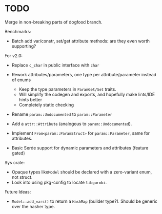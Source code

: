 # TODO

Merge in non-breaking parts of dogfood branch.

Benchmarks:

- Batch add var/constr, set/get attribute methods: are they even worth supporting?

For v2.0:

- Replace `c_char` in public interface with `char`
- Rework attributes/parameters, one type per attribute/parameter instead of enums
  - Keep the type parameters in `ParamGet/Set` traits.
  - Will simplify the codegen and exports, and hopefully make lints/IDE hints better
  - Completely static checking

- Rename `param::Undocumented` to `param::Parameter`
- Add a `attr::Attribute` (analogous to `param::Undocumented`).
- Implement `From<param::ParamStruct>` for `param::Parameter`, same for attributes.
- Basic Serde support for dynamic parameters and attributes (feature gated)

Sys crate:

- Opaque types like`Model` should be declared with a zero-variant enum, not struct.
- Look into using pkg-config to locate `libgurobi`.

Future Ideas:

- `Model::add_vars()` to return a `HashMap` (builder type?). Should be generic over the hasher type.
